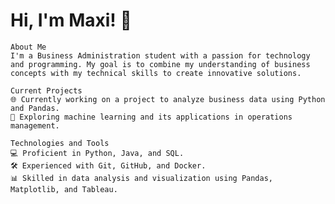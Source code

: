 <!DOCTYPE html>
<html lang="en">
<head>
    <meta charset="UTF-8">
    <meta name="viewport" content="width=device-width, initial-scale=1.0">
</head>
<body>
    <h1>Hi, I'm Maxi! 👋</h1>

    About Me
    I'm a Business Administration student with a passion for technology and programming. My goal is to combine my understanding of business concepts with my technical skills to create innovative solutions.

    Current Projects
    🌐 Currently working on a project to analyze business data using Python and Pandas.
    🤖 Exploring machine learning and its applications in operations management.
    
    Technologies and Tools
    💻 Proficient in Python, Java, and SQL.
    🛠️ Experienced with Git, GitHub, and Docker.
    📊 Skilled in data analysis and visualization using Pandas, Matplotlib, and Tableau.
  
</body>
</html>
